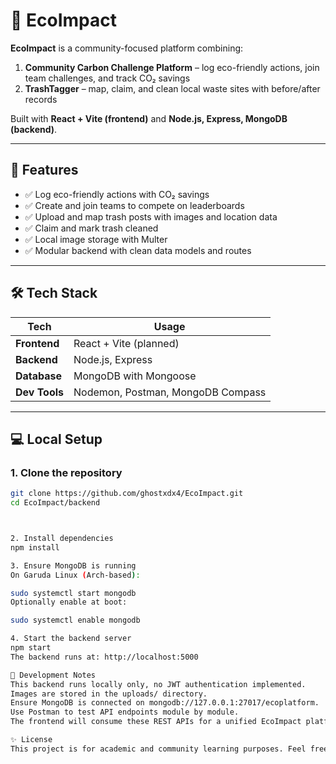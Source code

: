 # 🌱 EcoImpact

**EcoImpact** is a community-focused platform combining:

1. **Community Carbon Challenge Platform** – log eco-friendly actions, join team challenges, and track CO₂ savings  
2. **TrashTagger** – map, claim, and clean local waste sites with before/after records

Built with **React + Vite (frontend)** and **Node.js, Express, MongoDB (backend)**.

---

## 🚀 Features

- ✅ Log eco-friendly actions with CO₂ savings  
- ✅ Create and join teams to compete on leaderboards  
- ✅ Upload and map trash posts with images and location data  
- ✅ Claim and mark trash cleaned  
- ✅ Local image storage with Multer  
- ✅ Modular backend with clean data models and routes  

---

## 🛠 Tech Stack

| **Tech**         | **Usage**                  |
|------------------|----------------------------|
| **Frontend**     | React + Vite (planned)     |
| **Backend**      | Node.js, Express           |
| **Database**     | MongoDB with Mongoose      |
| **Dev Tools**    | Nodemon, Postman, MongoDB Compass |

---

## 💻 Local Setup

### 1. Clone the repository

```bash
git clone https://github.com/ghostxdx4/EcoImpact.git
cd EcoImpact/backend 



2. Install dependencies
npm install

3. Ensure MongoDB is running
On Garuda Linux (Arch-based):

sudo systemctl start mongodb
Optionally enable at boot:

sudo systemctl enable mongodb

4. Start the backend server
npm start
The backend runs at: http://localhost:5000

📝 Development Notes
This backend runs locally only, no JWT authentication implemented.
Images are stored in the uploads/ directory.
Ensure MongoDB is connected on mongodb://127.0.0.1:27017/ecoplatform.
Use Postman to test API endpoints module by module.
The frontend will consume these REST APIs for a unified EcoImpact platform.

✨ License
This project is for academic and community learning purposes. Feel free to fork and extend with attribution.
